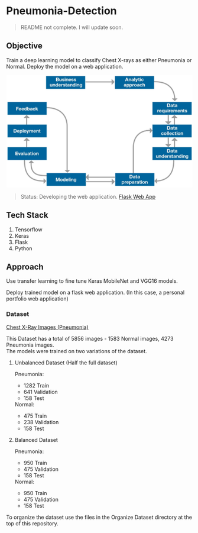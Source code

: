 # Pneumonia-Detection  
<blockquote>
  README not complete. I will update soon.
  </blockquote>

## Objective
Train a deep learning model to classify Chest X-rays as either Pneumonia or Normal. Deploy the model on a web application.   

![methodology](methodology.jpeg)  

<blockquote>Status: Developing the web application. <a href='https://github.com/runo-hr/Flask'> Flask Web App </a> </blockquote>  

## Tech Stack  
1. Tensorflow  
2. Keras  
3. Flask  
4. Python  

## Approach  
Use transfer learning to fine tune Keras MobileNet and VGG16 models.  

Deploy trained model on a flask web application. (In this case, a personal portfolio web application)  

### Dataset  
<a href='https://www.kaggle.com/paultimothymooney/chest-xray-pneumonia '> Chest X-Ray Images (Pneumonia) </a>  

This Dataset has a total of 5856 images - 1583 Normal images, 4273 Pneumonia images.  
The models were trained on two variations of the dataset.  
<ol>
  <li> Unbalanced Dataset (Half the full dataset) </li>
  <p> 
    Pneumonia:
      <ul>
        <li> 1282 Train </li>
        <li> 641  Validation </li>
        <li> 158  Test</li>
       </ul>
    Normal:
      <ul>
        <li> 475 Train </li>
        <li> 238 Validation </li>
        <li> 158 Test</li>
      </ul>
  </p>
   
  <li> Balanced Dataset  </li>
  <p> 
    Pneumonia:
      <ul>
        <li> 950  Train </li>
        <li> 475  Validation </li>
        <li> 158  Test</li>
       </ul>
    Normal:
      <ul>
        <li> 950 Train </li>
        <li> 475 Validation </li>
        <li> 158 Test</li>
      </ul>
  </p>
</ol>

To organize the dataset use the files in the Organize Dataset directory at the top of this repository.  

